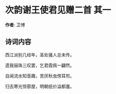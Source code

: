 # 次韵谢王使君见赠二首  其一

**作者**: 卫博

## 诗词内容

西江派别几经年，圣处骚人总未传。

遗我骊珠三叹罢，乞君霞佩一翩然。

自闻流水知音趣，苦厌秋虫傍耳煎。

归去寒光惊蔀屋，明朝纸价溢都廛。

